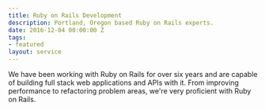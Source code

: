 ```yaml
---
title: Ruby on Rails Development
description: Portland, Oregon based Ruby on Rails experts.
date: 2016-12-04 00:00:00 Z
tags:
- featured
layout: service
---
```


We have been working with Ruby on Rails for over six years and are
capable of building full stack web applications and APIs with it. From
improving performance to refactoring problem areas, we're very
proficient with Ruby on Rails.
